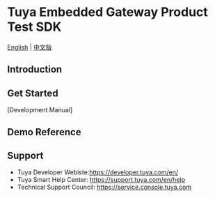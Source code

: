 # Tuya Embedded Gateway Product Test SDK

[English](README.md) | [中文版](README_cn.md)

## Introduction

## Get Started

[Development Manual]
## Demo Reference


## Support
- Tuya Developer Webiste:https://developer.tuya.com/en/
- Tuya Smart Help Center: https://support.tuya.com/en/help
- Technical Support Council: https://service.console.tuya.com




